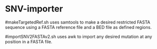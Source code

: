 # SNV-importer
#makeTargetedRef.sh uses samtools to make a desired restricted FASTA sequence using a FASTA reference file and a BED file as defined regions.

#importSNV2FASTAv2.sh uses awk to import any desired mutation at any position in a FASTA file.
